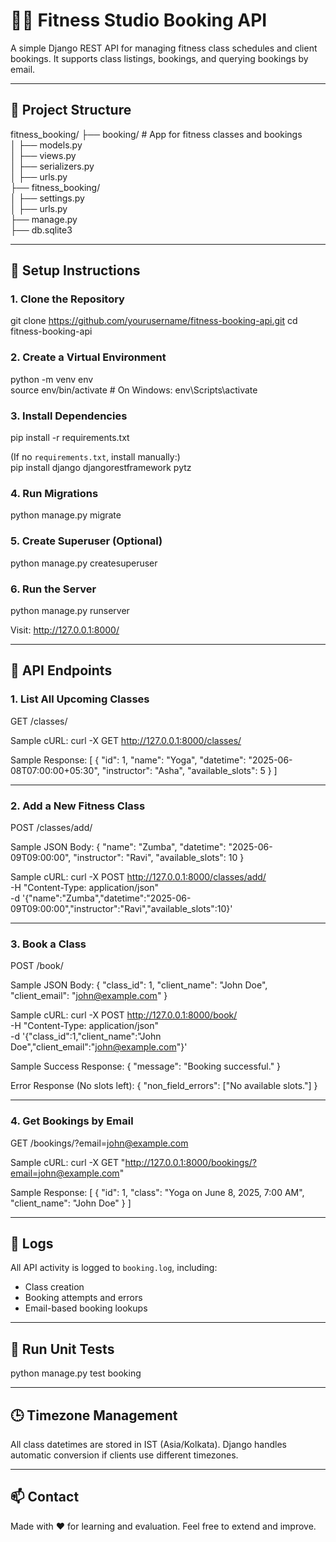 # 🧘‍♀️ Fitness Studio Booking API

A simple Django REST API for managing fitness class schedules and client bookings. It supports class listings, bookings, and querying bookings by email.

---

## 📁 Project Structure

fitness_booking/
├── booking/             # App for fitness classes and bookings  
│   ├── models.py  
│   ├── views.py  
│   ├── serializers.py  
│   ├── urls.py  
├── fitness_booking/  
│   ├── settings.py  
│   ├── urls.py  
├── manage.py  
├── db.sqlite3  

---

## 🚀 Setup Instructions

### 1. Clone the Repository
git clone https://github.com/yourusername/fitness-booking-api.git
cd fitness-booking-api

### 2. Create a Virtual Environment
python -m venv env  
source env/bin/activate      # On Windows: env\Scripts\activate  

### 3. Install Dependencies
pip install -r requirements.txt  

(If no `requirements.txt`, install manually:)  
pip install django djangorestframework pytz  

### 4. Run Migrations
python manage.py migrate  

### 5. Create Superuser (Optional)
python manage.py createsuperuser  

### 6. Run the Server
python manage.py runserver  

Visit: http://127.0.0.1:8000/

---

## 🔗 API Endpoints

### 1. List All Upcoming Classes
GET /classes/

Sample cURL:
curl -X GET http://127.0.0.1:8000/classes/

Sample Response:
[
  {
    "id": 1,
    "name": "Yoga",
    "datetime": "2025-06-08T07:00:00+05:30",
    "instructor": "Asha",
    "available_slots": 5
  }
]

---

### 2. Add a New Fitness Class
POST /classes/add/

Sample JSON Body:
{
  "name": "Zumba",
  "datetime": "2025-06-09T09:00:00",
  "instructor": "Ravi",
  "available_slots": 10
}

Sample cURL:
curl -X POST http://127.0.0.1:8000/classes/add/ \
  -H "Content-Type: application/json" \
  -d '{"name":"Zumba","datetime":"2025-06-09T09:00:00","instructor":"Ravi","available_slots":10}'

---

### 3. Book a Class
POST /book/

Sample JSON Body:
{
  "class_id": 1,
  "client_name": "John Doe",
  "client_email": "john@example.com"
}

Sample cURL:
curl -X POST http://127.0.0.1:8000/book/ \
  -H "Content-Type: application/json" \
  -d '{"class_id":1,"client_name":"John Doe","client_email":"john@example.com"}'

Sample Success Response:
{
  "message": "Booking successful."
}

Error Response (No slots left):
{
  "non_field_errors": ["No available slots."]
}

---

### 4. Get Bookings by Email
GET /bookings/?email=john@example.com

Sample cURL:
curl -X GET "http://127.0.0.1:8000/bookings/?email=john@example.com"

Sample Response:
[
  {
    "id": 1,
    "class": "Yoga on June 8, 2025, 7:00 AM",
    "client_name": "John Doe"
  }
]

---

## 📝 Logs

All API activity is logged to `booking.log`, including:
- Class creation
- Booking attempts and errors
- Email-based booking lookups

---

## 🧪 Run Unit Tests
python manage.py test booking

---

## 🕒 Timezone Management

All class datetimes are stored in IST (Asia/Kolkata). Django handles automatic conversion if clients use different timezones.

---

## 📫 Contact

Made with ❤️ for learning and evaluation. Feel free to extend and improve.
